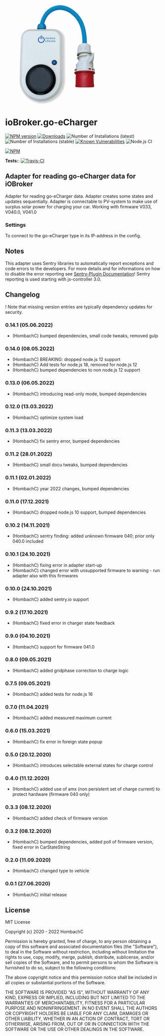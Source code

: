![Logo](admin/go-eCharger.png)
# ioBroker.go-eCharger

[![NPM version](http://img.shields.io/npm/v/iobroker.go-e-charger.svg)](https://www.npmjs.com/package/iobroker.go-e-charger)
[![Downloads](https://img.shields.io/npm/dm/iobroker.go-e-charger.svg)](https://www.npmjs.com/package/iobroker.go-e-charger)
![Number of Installations (latest)](http://ioBroker.live/badges/template-installed.svg)
![Number of Installations (stable)](http://ioBroker.live/badges/template-stable.svg)
[![Known Vulnerabilities](https://snyk.io/test/github/hombach/ioBroker.go-e-charger/badge.svg)](https://snyk.io/test/github/hombach/ioBroker.go-e-charger)
![Node.js CI](https://github.com/hombach/ioBroker.go-e-charger/workflows/Node.js%20CI/badge.svg)

[![NPM](https://nodei.co/npm/iobroker.go-e-charger.png?downloads=true)](https://nodei.co/npm/iobroker.go-e-charger/)

**Tests:**: [![Travis-CI](http://img.shields.io/travis/hombach/ioBroker.go-e-charger/master.svg)](https://travis-ci.org/hombach/ioBroker.go-e-charger)

## Adapter for reading go-eCharger data for iOBroker
Adapter for reading go-eCharger data. Adapter creates some states and updates sequentially. Adapter is connectable to PV-system to make use of surplus solar power for charging your car. Working with firmware V033, V040.0, V041.0

### Settings
To connect to the go-eCharger type in its IP-address in the config.

## Notes
This adapter uses Sentry libraries to automatically report exceptions and code errors to the developers. For more details and for informations on how to disable the error reporting see [Sentry-Plugin Documentation](https://github.com/ioBroker/plugin-sentry#plugin-sentry)! Sentry reporting is used starting with js-controller 3.0.

## Changelog
! Note that missing version entries are typically dependency updates for security.
### 0.14.1 (05.06.2022)
* (HombachC) bumped dependencies, small code tweaks, removed gulp
### 0.14.0 (08.05.2022)
* (HombachC) BREAKING: dropped node.js 12 support
* (HombachC) Add tests for node.js 18, removed for node.js 12
* (HombachC) bumped dependencies to non node.js 12 support
### 0.13.0 (06.05.2022)
* (HombachC) introducing read-only mode, bumped dependencies
### 0.12.0 (13.03.2022)
* (HombachC) optimize system load
### 0.11.3 (13.03.2022)
* (HombachC) fix sentry error, bumped dependencies
### 0.11.2 (28.01.2022)
* (HombachC) small docu tweaks, bumped dependencies
### 0.11.1 (02.01.2022)
* (HombachC) year 2022 changes, bumped dependencies
### 0.11.0 (17.12.2021)
* (HombachC) dropped node.js 10 support, bumped dependencies
### 0.10.2 (14.11.2021)
* (HombachC) sentry finding: added unknown firmware 040; prior only 040.0 included
### 0.10.1 (24.10.2021)
* (HombachC) fixing error in adapter start-up
* (HombachC) changed error with unsupported firmware to warning - run adapter also with this firmwares
### 0.10.0 (24.10.2021)
* (HombachC) added sentry.io support
### 0.9.2 (17.10.2021)
* (HombachC) fixed error in charger state feedback
### 0.9.0 (04.10.2021)
* (HombachC) support for firmware 041.0 
### 0.8.0 (09.05.2021)
* (HombachC) added gridphase correction to charge logic
### 0.7.5 (09.05.2021)
* (HombachC) added tests for node.js 16
### 0.7.0 (11.04.2021)
* (HombachC) added measured maximum current 
### 0.6.0 (15.03.2021)
* (HombachC) fix error in foreign state popup
### 0.5.0 (20.12.2020)
* (HombachC) introduces selectable external states for charge control
### 0.4.0 (11.12.2020)
* (HombachC) added use of amx (non persistent set of charge current) to protect hardware (firmware 040 only)
### 0.3.3 (08.12.2020)
* (HombachC) added check of firmware version
### 0.3.2 (08.12.2020)
* (HombachC) bumped dependencies, added poll of firmware version, fixed error in CarStateString
### 0.2.0 (11.09.2020)
* (HombachC) changed type to vehicle
### 0.0.1 (27.06.2020)
* (HombachC) initial release

## License
MIT License

Copyright (c) 2020 - 2022 HombachC

Permission is hereby granted, free of charge, to any person obtaining a copy
of this software and associated documentation files (the "Software"), to deal
in the Software without restriction, including without limitation the rights
to use, copy, modify, merge, publish, distribute, sublicense, and/or sell
copies of the Software, and to permit persons to whom the Software is
furnished to do so, subject to the following conditions:

The above copyright notice and this permission notice shall be included in all
copies or substantial portions of the Software.

THE SOFTWARE IS PROVIDED "AS IS", WITHOUT WARRANTY OF ANY KIND, EXPRESS OR
IMPLIED, INCLUDING BUT NOT LIMITED TO THE WARRANTIES OF MERCHANTABILITY,
FITNESS FOR A PARTICULAR PURPOSE AND NONINFRINGEMENT. IN NO EVENT SHALL THE
AUTHORS OR COPYRIGHT HOLDERS BE LIABLE FOR ANY CLAIM, DAMAGES OR OTHER
LIABILITY, WHETHER IN AN ACTION OF CONTRACT, TORT OR OTHERWISE, ARISING FROM,
OUT OF OR IN CONNECTION WITH THE SOFTWARE OR THE USE OR OTHER DEALINGS IN THE
SOFTWARE.

